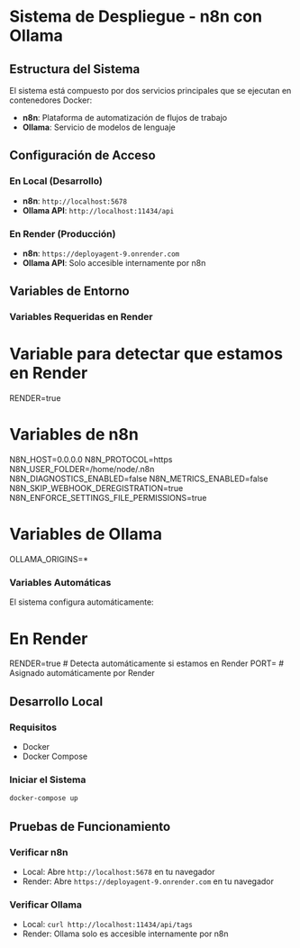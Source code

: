 # Sistema de Despliegue - n8n con Ollama

## Estructura del Sistema

El sistema está compuesto por dos servicios principales que se ejecutan en contenedores Docker: 

- **n8n**: Plataforma de automatización de flujos de trabajo
- **Ollama**: Servicio de modelos de lenguaje

## Configuración de Acceso

### En Local (Desarrollo)
- **n8n**: `http://localhost:5678`
- **Ollama API**: `http://localhost:11434/api`

### En Render (Producción)
- **n8n**: `https://deployagent-9.onrender.com`
- **Ollama API**: Solo accesible internamente por n8n

## Variables de Entorno

### Variables Requeridas en Render

# Variable para detectar que estamos en Render
RENDER=true

# Variables de n8n
N8N_HOST=0.0.0.0
N8N_PROTOCOL=https
N8N_USER_FOLDER=/home/node/.n8n
N8N_DIAGNOSTICS_ENABLED=false
N8N_METRICS_ENABLED=false
N8N_SKIP_WEBHOOK_DEREGISTRATION=true
N8N_ENFORCE_SETTINGS_FILE_PERMISSIONS=true

# Variables de Ollama
OLLAMA_ORIGINS=*

### Variables Automáticas
El sistema configura automáticamente:

# En Render
RENDER=true              # Detecta automáticamente si estamos en Render
PORT=<puerto-asignado>   # Asignado automáticamente por Render

## Desarrollo Local

### Requisitos
- Docker
- Docker Compose

### Iniciar el Sistema
```bash
docker-compose up
```

## Pruebas de Funcionamiento

### Verificar n8n
- Local: Abre `http://localhost:5678` en tu navegador
- Render: Abre `https://deployagent-9.onrender.com` en tu navegador

### Verificar Ollama
- Local: `curl http://localhost:11434/api/tags`
- Render: Ollama solo es accesible internamente por n8n